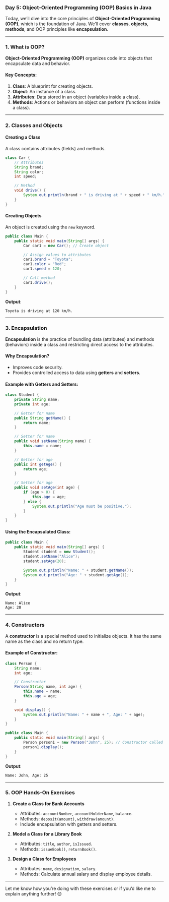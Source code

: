 ### **Day 5: Object-Oriented Programming (OOP) Basics in Java**

Today, we’ll dive into the core principles of **Object-Oriented Programming (OOP)**, which is the foundation of Java. We’ll cover **classes**, **objects**, **methods**, and OOP principles like **encapsulation**.

---

### **1. What is OOP?**

**Object-Oriented Programming (OOP)** organizes code into objects that encapsulate data and behavior.

#### Key Concepts:

1. **Class**: A blueprint for creating objects.
2. **Object**: An instance of a class.
3. **Attributes**: Data stored in an object (variables inside a class).
4. **Methods**: Actions or behaviors an object can perform (functions inside a class).

---

### **2. Classes and Objects**

#### **Creating a Class**

A class contains attributes (fields) and methods.

```java
class Car {
    // Attributes
    String brand;
    String color;
    int speed;

    // Method
    void drive() {
        System.out.println(brand + " is driving at " + speed + " km/h.");
    }
}
```

#### **Creating Objects**

An object is created using the `new` keyword.

```java
public class Main {
    public static void main(String[] args) {
        Car car1 = new Car(); // Create object

        // Assign values to attributes
        car1.brand = "Toyota";
        car1.color = "Red";
        car1.speed = 120;

        // Call method
        car1.drive();
    }
}
```

**Output**:

```
Toyota is driving at 120 km/h.
```

---

### **3. Encapsulation**

**Encapsulation** is the practice of bundling data (attributes) and methods (behaviors) inside a class and restricting direct access to the attributes.

#### **Why Encapsulation?**

- Improves code security.
- Provides controlled access to data using **getters** and **setters**.

#### Example with Getters and Setters:

```java
class Student {
    private String name;
    private int age;

    // Getter for name
    public String getName() {
        return name;
    }

    // Setter for name
    public void setName(String name) {
        this.name = name;
    }

    // Getter for age
    public int getAge() {
        return age;
    }

    // Setter for age
    public void setAge(int age) {
        if (age > 0) {
            this.age = age;
        } else {
            System.out.println("Age must be positive.");
        }
    }
}
```

#### Using the Encapsulated Class:

```java
public class Main {
    public static void main(String[] args) {
        Student student = new Student();
        student.setName("Alice");
        student.setAge(20);

        System.out.println("Name: " + student.getName());
        System.out.println("Age: " + student.getAge());
    }
}
```

**Output**:

```
Name: Alice
Age: 20
```

---

### **4. Constructors**

A **constructor** is a special method used to initialize objects. It has the same name as the class and no return type.

#### Example of Constructor:

```java
class Person {
    String name;
    int age;

    // Constructor
    Person(String name, int age) {
        this.name = name;
        this.age = age;
    }

    void display() {
        System.out.println("Name: " + name + ", Age: " + age);
    }
}

public class Main {
    public static void main(String[] args) {
        Person person1 = new Person("John", 25); // Constructor called
        person1.display();
    }
}
```

**Output**:

```
Name: John, Age: 25
```

---

### **5. OOP Hands-On Exercises**

1. **Create a Class for Bank Accounts**

   - Attributes: `accountNumber`, `accountHolderName`, `balance`.
   - Methods: `deposit(amount)`, `withdraw(amount)`.
   - Include encapsulation with getters and setters.

2. **Model a Class for a Library Book**

   - Attributes: `title`, `author`, `isIssued`.
   - Methods: `issueBook()`, `returnBook()`.

3. **Design a Class for Employees**
   - Attributes: `name`, `designation`, `salary`.
   - Methods: Calculate annual salary and display employee details.

---

Let me know how you’re doing with these exercises or if you’d like me to explain anything further! 😊
